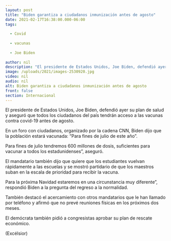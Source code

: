 ```yaml
---
layout: post
title: "Biden garantiza a ciudadanos inmunización antes de agosto"
date: 2021-02-17T16:38:00.000-06:00
tags:
  
  - Covid
  
  - vacunas
  
  - Joe Biden
  
author: nil
description: "El presidente de Estados Unidos, Joe Biden, defendió ayer su plan de salud y aseguró que todos los ciudadanos del país tendrán acceso a las vacunas contra covid-19 antes de agosto"
image: /uploads/2021/images-2530920.jpg
video: nil
audio: nil
alt: Biden garantiza a ciudadanos inmunización antes de agosto
front: false
section: Internacional
---
```


El presidente de Estados Unidos, Joe Biden, defendió ayer su plan de salud y aseguró que todos los ciudadanos del país tendrán acceso a las vacunas contra covid-19 antes de agosto.

En un foro con ciudadanos, organizado por la cadena CNN, Biden dijo que la población estará vacunada: “Para fines de julio de este año”.

Para fines de julio tendremos 600 millones de dosis, suficientes para vacunar a todos los estadunidenses”, aseguró.

El mandatario también dijo que quiere que los estudiantes vuelvan rápidamente a las escuelas y se mostró partidario de que los maestros suban en la escala de prioridad para recibir la vacuna.

Para la próxima Navidad estaremos en una circunstancia muy diferente”, respondió Biden a la pregunta del regreso a la normalidad.

También destacó el acercamiento con otros mandatarios que le han llamado por teléfono y afirmó que no prevé reuniones físicas en los próximos dos meses.

El demócrata también pidió a congresistas aprobar su plan de rescate económico.

(Excélsior)